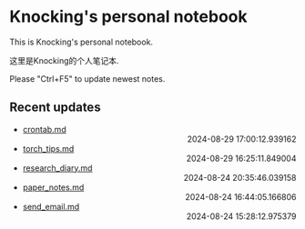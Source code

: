 
# Knocking's personal notebook

This is Knocking's personal notebook.

这里是Knocking的个人笔记本.

Please "Ctrl+F5" to update newest notes.

## Recent updates
- [crontab.md](ubuntu/crontab/) <div style="text-align: right">2024-08-29 17:00:12.939162</div>
- [torch_tips.md](python/torch_tips/) <div style="text-align: right">2024-08-29 16:25:11.849004</div>
- [research_diary.md](papers/research_diary/) <div style="text-align: right">2024-08-24 20:35:46.039158</div>
- [paper_notes.md](papers/paper_notes/) <div style="text-align: right">2024-08-24 16:44:05.166806</div>
- [send_email.md](python/send_email/) <div style="text-align: right">2024-08-24 15:28:12.975379</div>
